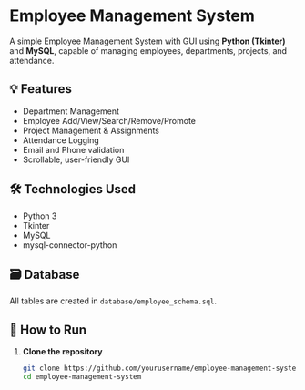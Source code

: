 # Employee Management System

A simple Employee Management System with GUI using **Python (Tkinter)** and **MySQL**, capable of managing employees, departments, projects, and attendance.

## 💡 Features

- Department Management
- Employee Add/View/Search/Remove/Promote
- Project Management & Assignments
- Attendance Logging
- Email and Phone validation
- Scrollable, user-friendly GUI

## 🛠 Technologies Used

- Python 3
- Tkinter
- MySQL
- mysql-connector-python

## 🗃 Database

All tables are created in `database/employee_schema.sql`.

## 🚀 How to Run

1. **Clone the repository**  
   ```bash
   git clone https://github.com/yourusername/employee-management-system.git
   cd employee-management-system
